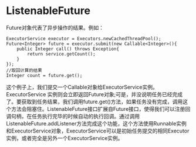 # ListenableFuture
Future对象代表了异步操作的结果。例如：
```
ExecutorService executor = Executors.newCachedThreadPool();
Future<Integer> future = executor.submit(new Callable<Integer>(){
    public Integer call() throws Exception{
        return service.getCount();
    }
});
//取回计算的结果
Integer count = future.get();
```
这个例子上，我们提交一个Callable对象给ExecutorService实例。ExecutorService 实例则会立即返回Future对象;可是，并没说明任务已经完成了。要获取到任务结果，我们调用future.get()方法，如果任务没有完成，调用这个方法会阻塞住。ListenableFuture接口扩展自Future接口，使得我们可以注册回调句柄，在任务执行完毕的时候自动的执行回调。通过调用ListenableFuture.addListener方法完成这个功能，这个方法使用Runnable实例和ExecutorService对象，ExecutorService可以是初始任务提交的相同Executor实例，或者完全是另外一个ExecutorService实例。
